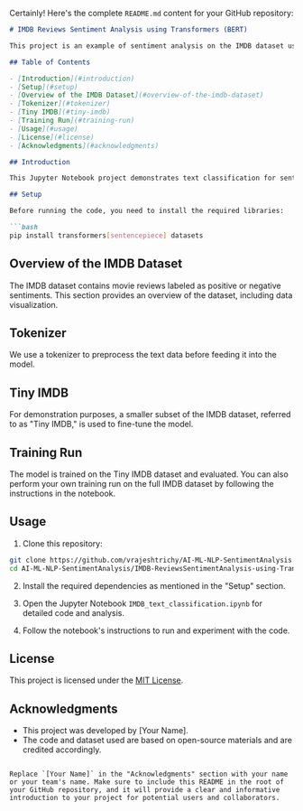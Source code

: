 Certainly! Here's the complete `README.md` content for your GitHub repository:

```markdown
# IMDB Reviews Sentiment Analysis using Transformers (BERT)

This project is an example of sentiment analysis on the IMDB dataset using Transformers and BERT.

## Table of Contents

- [Introduction](#introduction)
- [Setup](#setup)
- [Overview of the IMDB Dataset](#overview-of-the-imdb-dataset)
- [Tokenizer](#tokenizer)
- [Tiny IMDB](#tiny-imdb)
- [Training Run](#training-run)
- [Usage](#usage)
- [License](#license)
- [Acknowledgments](#acknowledgments)

## Introduction

This Jupyter Notebook project demonstrates text classification for sentiment analysis on the IMDB dataset. It uses Transformers and the BERT model for natural language processing.

## Setup

Before running the code, you need to install the required libraries:

```bash
pip install transformers[sentencepiece] datasets
```

## Overview of the IMDB Dataset

The IMDB dataset contains movie reviews labeled as positive or negative sentiments. This section provides an overview of the dataset, including data visualization.

## Tokenizer

We use a tokenizer to preprocess the text data before feeding it into the model.

## Tiny IMDB

For demonstration purposes, a smaller subset of the IMDB dataset, referred to as "Tiny IMDB," is used to fine-tune the model.

## Training Run

The model is trained on the Tiny IMDB dataset and evaluated. You can also perform your own training run on the full IMDB dataset by following the instructions in the notebook.

## Usage

1. Clone this repository:

```bash
git clone https://github.com/vrajeshtrichy/AI-ML-NLP-SentimentAnalysis.git
cd AI-ML-NLP-SentimentAnalysis/IMDB-ReviewsSentimentAnalysis-using-Transformers-BERT
```

2. Install the required dependencies as mentioned in the "Setup" section.

3. Open the Jupyter Notebook `IMDB_text_classification.ipynb` for detailed code and analysis.

4. Follow the notebook's instructions to run and experiment with the code.

## License

This project is licensed under the [MIT License](LICENSE).

## Acknowledgments

- This project was developed by [Your Name].
- The code and dataset used are based on open-source materials and are credited accordingly.
```

Replace `[Your Name]` in the "Acknowledgments" section with your name or your team's name. Make sure to include this README in the root of your GitHub repository, and it will provide a clear and informative introduction to your project for potential users and collaborators.

